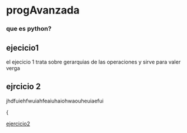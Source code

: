 # progAvanzada
### que es python?



## ejecicio1 
el ejecicio 1 trata sobre gerarquias de las operaciones y sirve para valer verga

## ejrcicio 2
jhdfuiehfwuiahfeaiuhaiohwaouheuiaefui

{

[ejercicio2](https://github.com/centeno-a/progAvanzada/blob/master/script02.py)
